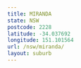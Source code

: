 ```yaml
---
title: MIRANDA
state: NSW
postcode: 2228
latitude: -34.037692
longitude: 151.101564
url: /nsw/miranda/
layout: suburb
---
```

